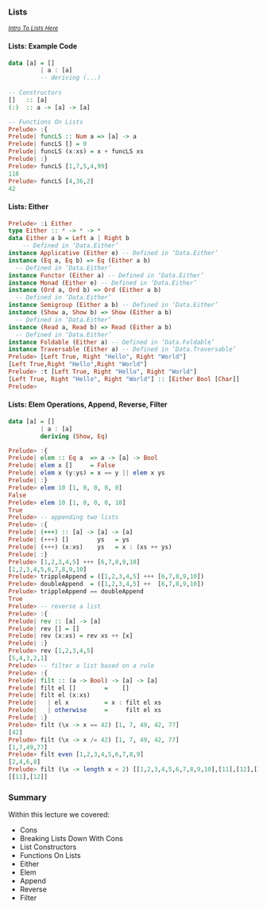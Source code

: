 ### Lists

*<small>[Intro To Lists Here](https://github.com/jonathondilworth/detailed-plutus-lecture-notes/blob/main/haskell-notes/2-Lecture-Notes-Recursion-And-Lists.md)</small>*

#### Lists: Example Code

```haskell
data [a] = []
         | a : [a]
         -- deriving (...)
         
-- Constructors
[]   :: [a]
(:)  :: a -> [a] -> [a]

-- Functions On Lists
Prelude> :{
Prelude| funcLS :: Num a => [a] -> a
Prelude| funcLS [] = 0
Prelude| funcLS (x:xs) = x + funcLS xs
Prelude| :}
Prelude> funcLS [1,7,5,4,99]
116
Prelude> funcLS [4,36,2]
42
```

#### Lists: Either

```haskell
Prelude> :i Either
type Either :: * -> * -> *
data Either a b = Left a | Right b
  	-- Defined in ‘Data.Either’
instance Applicative (Either e) -- Defined in ‘Data.Either’
instance (Eq a, Eq b) => Eq (Either a b)
  -- Defined in ‘Data.Either’
instance Functor (Either a) -- Defined in ‘Data.Either’
instance Monad (Either e) -- Defined in ‘Data.Either’
instance (Ord a, Ord b) => Ord (Either a b)
  -- Defined in ‘Data.Either’
instance Semigroup (Either a b) -- Defined in ‘Data.Either’
instance (Show a, Show b) => Show (Either a b)
  -- Defined in ‘Data.Either’
instance (Read a, Read b) => Read (Either a b)
  -- Defined in ‘Data.Either’
instance Foldable (Either a) -- Defined in ‘Data.Foldable’
instance Traversable (Either a) -- Defined in ‘Data.Traversable’
Prelude> [Left True, Right "Hello", Right "World"]
[Left True,Right "Hello",Right "World"]
Prelude> :t [Left True, Right "Hello", Right "World"]
[Left True, Right "Hello", Right "World"] :: [Either Bool [Char]]
Prelude>
```

#### Lists: Elem Operations, Append, Reverse, Filter

```haskell
data [a] = []
         | a : [a]
         deriving (Show, Eq)
```

```haskell
Prelude> :{
Prelude| elem :: Eq a  => a -> [a] -> Bool
Prelude| elem x []     = False
Prelude| elem x (y:ys) = x == y || elem x ys
Prelude| :}
Prelude> elem 10 [1, 0, 0, 0, 0]
False
Prelude> elem 10 [1, 0, 0, 0, 10]
True
Prelude> -- appending two lists
Prelude> :{
Prelude| (+++) :: [a] -> [a] -> [a]
Prelude| (+++) []        ys   = ys
Prelude| (+++) (x:xs)    ys   = x : (xs ++ ys)
Prelude| :}
Prelude> [1,2,3,4,5] +++ [6,7,8,9,10]
[1,2,3,4,5,6,7,8,9,10]
Prelude> trippleAppend = ([1,2,3,4,5] +++ [6,7,8,9,10])
Prelude> doubleAppend  = ([1,2,3,4,5] ++  [6,7,8,9,10])
Prelude> trippleAppend == doubleAppend
True
Prelude> -- reverse a list
Prelude> :{
Prelude| rev :: [a] -> [a]
Prelude| rev [] = []
Prelude| rev (x:xs) = rev xs ++ [x]
Prelude| :}
Prelude> rev [1,2,3,4,5]
[5,4,3,2,1]
Prelude> -- filter a list based on a rule
Prelude> :{
Prelude| filt :: (a -> Bool) -> [a] -> [a]
Prelude| filt el []        =    []
Prelude| filt el (x:xs)
Prelude|   | el x          = x : filt el xs
Prelude|   | otherwise     =     filt el xs
Prelude| :}
Prelude> filt (\x -> x == 42) [1, 7, 49, 42, 77]
[42]
Prelude> filt (\x -> x /= 42) [1, 7, 49, 42, 77]
[1,7,49,77]
Prelude> filt even [1,2,3,4,5,6,7,8,9]
[2,4,6,8]
Prelude> filt (\x -> length x < 2) [[1,2,3,4,5,6,7,8,9,10],[11],[12],[13,14,15]]
[[11],[12]]
```

### Summary

Within this lecture we covered:

* Cons
* Breaking Lists Down With Cons
* List Constructors
* Functions On Lists
* Either
* Elem
* Append
* Reverse
* Filter